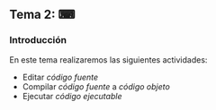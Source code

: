 ## Tema 2: ⌨

### Introducción


En este tema realizaremos las siguientes actividades:

- Editar *código fuente*
- Compilar *código fuente* a *código objeto*
- Ejecutar *código ejecutable*
 
